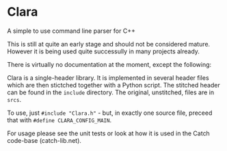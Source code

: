 Clara
=====

A simple to use command line parser for C++

This is still at quite an early stage and should not be considered mature.
However it is being used quite successully in many projects already.

There is virtually no documentation at the moment, except the following:

Clara is a single-header library. It is implemented in several header files which are then stictched together with a Python script. The stitched header can be found in the `include` directory. The original, unstitched, files are in `srcs`.

To use, just `#include "Clara.h"` - but, in exactly one source file, preceed that with `#define CLARA_CONFIG_MAIN`.

For usage please see the unit tests or look at how it is used in the Catch code-base (catch-lib.net).
